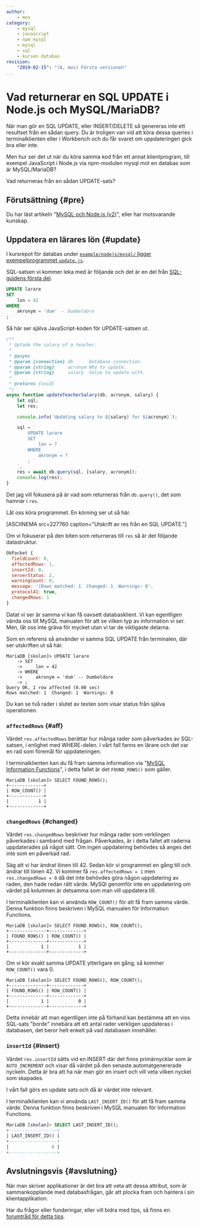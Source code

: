 ```yaml
---
author:
    - mos
category:
    - mysql
    - javascript
    - npm mysql
    - mysql
    - sql
    - kursen databas
revision:
    "2019-02-15": "(A, mos) Första versionen"
...
```

Vad returnerar en SQL UPDATE i Node.js och MySQL/MariaDB?
==================================

När man gör en SQL UPDATE, eller INSERT/DELETE så genereras inte ett resultset från en sådan query. Du är troligen van vid att köra dessa queries i terminalklienten eller i Workbench och du får svaret om uppdateringen gick bra eller inte.

Men hur ser det ut när du köra samma kod från ett annat klientprogram, till exempel JavaScript i Node.js via npm-modulen mysql mot en databas som är MySQL/MariaDB?

Vad returneras från en sådan UPDATE-sats?

<!--more-->



Förutsättning {#pre}
-----------------------------------

Du har läst artikeln "[MySQL och Node.js (v2)](kunskap/mysql-och-nodejs-v2)", eller har motsvarande kunskap.



Uppdatera en lärares lön {#update}
-----------------------------------

I kursrepot för databas under [`example/nodejs/mysql/` ligger exempelprogrammet `update.js`](https://github.com/dbwebb-se/databas/blob/master/example/nodejs/mysql/update.js).

SQL-satsen vi kommer leka med är följande och det är en del från [SQL-guidens första del](https://dbwebb.se/guide/kom-igang-med-sql-i-mysql/uppdatera-varden-i-rader).

```sql
UPDATE larare
SET
    lon = 42
WHERE
    akronym = 'dum' -- Dumbeldore
;
```

Så här ser själva JavaScript-koden för UPDATE-satsen ut.

```javascript
/**
 * Uptade the salary of a teacher.
 *
 * @async
 * @param {connection} db      Database connection.
 * @param {string}     acronym Who to update.
 * @param {string}     salary  Value to update with.
 *
 * @returns {void}
 */
async function updateTeacherSalary(db, acronym, salary) {
    let sql;
    let res;

    console.info(`Updating salary to ${salary} for ${acronym}`);

    sql = `
        UPDATE larare
        SET
            lon = ?
        WHERE
            akronym = ?
        ;
    `;
    res = await db.query(sql, [salary, acronym]);
    console.log(res);
}
```

Det jag vill fokusera på är vad som returneras från `db.query()`, det som hamnar i `res`.

Låt oss köra programmet. En körning ser ut så här.

[ASCIINEMA src=227760 caption="Utskrift av res från en SQL UPDATE."]

Om vi fokuserar på den biten som returneras till `res` så är det följande datastruktur.

```javascript
OkPacket {
  fieldCount: 0,
  affectedRows: 1,
  insertId: 0,
  serverStatus: 2,
  warningCount: 0,
  message: '(Rows matched: 1  Changed: 1  Warnings: 0',
  protocol41: true,
  changedRows: 1
}
```

Datat vi ser är samma vi kan få oavsett databasklient. Vi kan egentligen vända oss till MySQL manualen för att se vilken typ av information vi ser. Men, låt oss inte gräva för mycket utan vi tar de viktigaste delarna.

Som en referens så använder vi samma SQL UPDATE från terminalen, där ser utskriften ut så här.

```text
MariaDB [skolan]> UPDATE larare
    -> SET
    ->     lon = 42
    -> WHERE
    ->     akronym = 'dum' -- Dumbeldore
    -> ;
Query OK, 1 row affected (0.00 sec)
Rows matched: 1  Changed: 1  Warnings: 0
```

Du kan se två rader i slutet av texten som visar status från själva operationen.



### `affectedRows` {#aff}

Värdet `res.affectedRows` berättar hur många rader som påverkades av SQL-satsen, i enlighet med WHERE-delen. I vårt fall fanns en lärare och det var en rad som föremål för uppdateringen.

I terminalklienten kan du få fram samma information via "[MySQL Information Functions](https://dev.mysql.com/doc/refman/8.0/en/information-functions.html)", i detta fallet är det `FOUND_ROWS()` som gäller.

```text
MariaDB [skolan]> SELECT FOUND_ROWS();
+-------------+
| ROW_COUNT() |
+-------------+
|           1 |
+-------------+
```



### `changedRows` {#changed}

Värdet `res.changedRows` beskriver hur många rader som verklingen påverkades i samband med frågan. Påverkades, är i detta fallet att raderna uppdaterades på något sätt. Om ingen uppdatering behövdes så anges det inte som en påverkad rad.

Säg att vi har ändrat lönen till 42. Sedan kör vi programmet en gång till och ändrar till lönen 42. Vi kommer få `res.affectedRows = 1` men `res.changedRows = 0` då det inte behövdes göra någon uppdatering av raden, den hade redan rätt värde. MySQl genomför inte en uppdatering om värdet på kolumnen är detsamma som man vill uppdatera till.

I terminalklienten kan vi använda `ROW_COUNT()` för att få fram samma värde. Denna funktion finns beskriven i MySQL manualen för Information Functions.

```text
MariaDB [skolan]> SELECT FOUND_ROWS(), ROW_COUNT();
+--------------+-------------+
| FOUND_ROWS() | ROW_COUNT() |
+--------------+-------------+
|            1 |           1 |
+--------------+-------------+
```

Om vi kör exakt samma UPDATE ytterligare en gång, så kommer `ROW_COUNT()` vara 0.

```text
MariaDB [skolan]> SELECT FOUND_ROWS(), ROW_COUNT();
+--------------+-------------+
| FOUND_ROWS() | ROW_COUNT() |
+--------------+-------------+
|            1 |           0 |
+--------------+-------------+
```

Detta innebär att man egentligen inte på förhand kan bestämma att en viss SQL-sats "borde" innebära att ett antal rader verkligen uppdateras i databasen, det beror helt enkelt på vad databasen innehåller.



### `insertId` {#insert}

Värdet `res.insertId` sätts vid en INSERT där det finns primärnycklar som är `AUTO_INCREMENT` och visar då värdet på den senaste automatgenererade nyckeln. Detta är bra att ha när man gör en insert och vill veta vilken nyckel som skapades.

I vårt fall görs en update sats och då är värdet inte relevant.

I terminalklienten kan vi använda `LAST_INSERT_ID()` för att få fram samma värde. Denna funktion finns beskriven i MySQL manualen för Information Functions.

```sql
MariaDB [skolan]> SELECT LAST_INSERT_ID();
+------------------+
| LAST_INSERT_ID() |
+------------------+
|                0 |
+------------------+
```



Avslutningsvis {#avslutning}
-----------------------------------------

När man skriver applikationer är det bra att veta att dessa attribut, som är sammankopplande med databasfrågan, går att plocka fram och hantera i sin klientapplikation.

Har du frågor eller funderingar, eller vill bidra med tips, så finns en [forumtråd för detta tips](t/8338).
